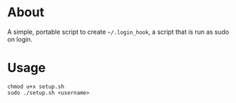 # About

A simple, portable script to create `~/.login_hook`, a script that is run as
sudo on login.

# Usage
```
chmod u+x setup.sh
sudo ./setup.sh <username>
```
